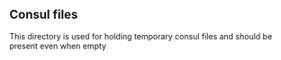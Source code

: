 ## Consul files

This directory is used for holding temporary consul files and should be present
even when empty
